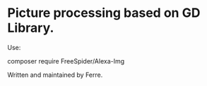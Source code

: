 # Picture processing based on GD Library. #

Use:

composer require FreeSpider/Alexa-Img


Written and maintained by Ferre.